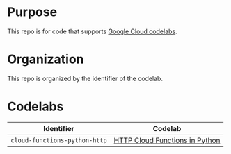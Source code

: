 # Purpose

This repo is for code that supports [Google Cloud codelabs](https://codelabs.developers.google.com/?category=cloud).

# Organization

This repo is organized by the identifier of the codelab.

# Codelabs

| Identifier                    | Codelab                                                                                                       |
| ----------------------------- | ------------------------------------------------------------------------------------------------------------- |
| `cloud-functions-python-http` | [HTTP Cloud Functions in Python](https://codelabs.developers.google.com/codelabs/cloud-functions-python-http) |
